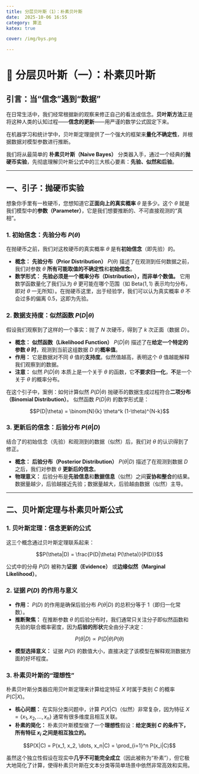 ```yaml
---
title: 分层贝叶斯（1）：朴素贝叶斯
date:  2025-10-06 16:55
category: 算法
katex: true

cover: /img/bys.png

---
```


# 🚀 分层贝叶斯（一）：朴素贝叶斯

## 引言：当“信念”遇到“数据”

在日常生活中，我们经常根据新的观察来修正自己的看法或信念。**贝叶斯方法**正是将这种人类的认知过程——**信念的更新**——用严谨的数学公式固定下来。

在机器学习和统计学中，贝叶斯定理提供了一个强大的框架来**量化不确定性**，并根据数据对模型参数进行推断。

我们将从最简单的 **朴素贝叶斯（Naive Bayes）** 分类器入手，通过一个经典的**抛硬币实验**，先彻底理解贝叶斯公式中的三大核心要素：**先验、似然和后验**。

---

## 一、引子：抛硬币实验

想象你手里有一枚硬币，您想知道它**正面向上的真实概率** $\theta$ 是多少。这个 $\theta$ 就是我们模型中的**参数（Parameter）**，它是我们想要推断的、不可直接观测的“真相”。

### 1. 初始信念：先验分布 $P(\theta)$

在抛硬币之前，我们对这枚硬币的真实概率 $\theta$ 是有**初始信念**（即先验）的。

* **概念：** **先验分布（Prior Distribution）** $P(\theta)$ 描述了在观测到任何数据之前，我们对参数 $\theta$ **所有可能取值的不确定性**和**初始信念**。
* **数学形式：** **先验必须是一个概率分布（Distribution），而非单个数值。** 它用数学函数量化了我们认为 $\theta$ 更可能在哪个范围（如 $\text{Beta}(1, 1)$ 表示均匀分布，即对 $\theta$ 一无所知）。在抛硬币这里，出于经验学，我们可以认为真实概率 $\theta$ 不会过多的偏离 $0.5$，这即为先验。

### 2. 数据支持度：似然函数 $P(D|\theta)$

假设我们观察到了这样的一个事实：抛了 $N$ 次硬币，得到了 $k$ 次正面（数据 $D$）。

* **概念：** **似然函数（Likelihood Function）** $P(D|\theta)$ 描述了在**给定一个特定的参数 $\theta$ 时**，观测到当前这组数据 $D$ 的**概率值**。
* **作用：** 它是数据对不同 $\theta$ 值的**支持度**。似然值越高，表明这个 $\theta$ 值越能解释我们观察到的数据。
* **注意：** 似然 $P(D|\theta)$ 本质上是一个关于 $\theta$ 的函数，它**不要求归一化**，**不**是一个关于 $\theta$ 的概率分布。

在这个引子中，案例：如何计算似然 $P(D|\theta)$ 抛硬币的数据生成过程符合**二项分布（Binomial Distribution）**。
似然函数 $P(D|\theta)$ 的数学形式是：

$$P(D|\theta) = \binom{N}{k} \theta^k (1-\theta)^{N-k}$$

### 3. 更新后的信念：后验分布 $P(\theta|D)$

结合了的初始信念（先验）和观测到的数据（似然）后，我们对 $\theta$ 的认识得到了修正。

* **概念：** **后验分布（Posterior Distribution）** $P(\theta|D)$ 描述了在观测到数据 $D$ 之后，我们对参数 $\theta$ **更新后的信念**。
* **物理意义：** 后验分布是**先验信息**和**数据信息**（似然）之间**妥协和整合**的结果。数据量越少，后验越接近先验；数据量越大，后验越由数据（似然）主导。

---

## 二、贝叶斯定理与朴素贝叶斯公式

### 1. 贝叶斯定理：信念更新的公式

这三个概念通过贝叶斯定理联系起来：

$$P(\theta|D) = \frac{P(D|\theta) P(\theta)}{P(D)}$$

公式中的分母 $P(D)$ 被称为**证据（Evidence）** 或**边缘似然（Marginal Likelihood）**。

### 2. 证据 $P(D)$ 的作用与意义

* **作用：** $P(D)$ 的作用是确保后验分布 $P(\theta|D)$ 的总积分等于 $1$（即归一化常数）。
* **推断聚焦：** 在推断参数 $\theta$ 的后验分布时，我们通常只关注分子即似然函数和先验的联合概率密度，因为**后验的形状**完全由分子决定：

$$P(\theta|D) \propto P(D|\theta) P(\theta)$$

* **模型选择意义：** 证据 $P(D)$ 的数值大小，直接决定了该模型在解释观测数据方面的好坏程度。

### 3. 朴素贝叶斯的“理想性”

朴素贝叶斯分类器应用贝叶斯定理来计算给定特征 $X$ 时属于类别 $C$ 的概率 $P(C|X)$。

* **核心问题：** 在实际分类问题中，计算 $P(X|C)$（似然）非常复杂，因为特征 $X = \{x_1, x_2, \dots, x_n\}$ 通常有很多维度且相互关联。
* **朴素的简化：** 朴素贝叶斯模型做了一个**理想性**假设：**给定类别 $C$ 的条件下，所有特征 $x_i$ 之间是相互独立的。**

$$P(X|C) = P(x_1, x_2, \dots, x_n|C) = \prod_{i=1}^n P(x_i|C)$$

虽然这个独立性假设在现实中**几乎不可能完全成立**（因此被称为“朴素”），但它极大地简化了计算，使得朴素贝叶斯在文本分类等简单场景中依然非常高效和实用。
